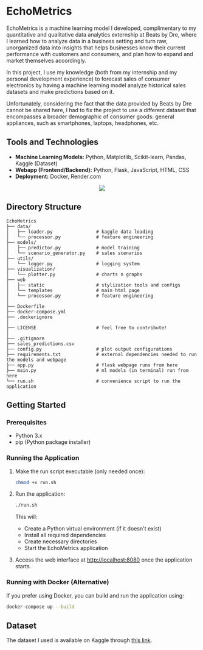 # EchoMetrics
EchoMetrics is a machine learning model I developed, complimentary to my quantitative and qualitative data analytics externship at Beats by Dre, where I learned how to analyze data in a business setting and turn raw, unorganized data into insights that helps businesses know their current performance with customers and consumers, and plan how to expand and market themselves accordingly.

In this project, I use my knowledge (both from my internship and my personal development experience) to forecast sales of consumer electronics by having a machine learning model analyze historical sales datasets and make predictions based on it.

Unfortunately, considering the fact that the data provided by Beats by Dre cannot be shared here, I had to fix the project to use a different dataset that encompasses a broader demographic of consumer goods: general appliances, such as smartphones, laptops, headphones, etc.

## Tools and Technologies
- **Machine Learning Models:** Python, Matplotlib, Scikit-learn, Pandas, Kaggle (Dataset)
- **Webapp (Frontend/Backend):** Python, Flask, JavaScript, HTML, CSS 
- **Deployment:** Docker, Render.com
<div align="center">
  <img
      src="https://skillicons.dev/icons?i=python,flask,javascript,html,css,docker,scikitlearn"
      class="h-14"
  />
</div>

## Directory Structure
```
EchoMetrics
├── data/
│   ├── loader.py                # kaggle data loading
│   └── processor.py             # feature engineering
├── models/
│   ├── predictor.py             # model training
│   └── scenario_generator.py    # sales scenarios
├── utils/
│   └── logger.py                # logging system
├── visualization/
│   └── plotter.py               # charts n graphs
├── web
│   ├── static                   # stylization tools and configs
│   └── templates                # main html page
│   └── processor.py             # feature engineering
│ 
├── Dockerfile
├── docker-compose.yml
├── .dockerignore
│
├── LICENSE                      # feel free to contribute!
│ 
├── .gitignore
├── sales_predictions.csv
├── config.py                    # plot output configurations
├── requirements.txt             # external dependencies needed to run the models and webpage
├── app.py                       # flask webpage runs from here
├── main.py                      # ml models (in terminal) run from here
└── run.sh                       # convenience script to run the application
```

## Getting Started

### Prerequisites
- Python 3.x
- pip (Python package installer)

### Running the Application
1. Make the run script executable (only needed once):
   ```bash
   chmod +x run.sh
   ```

2. Run the application:
   ```bash
   ./run.sh
   ```

   This will:
   - Create a Python virtual environment (if it doesn't exist)
   - Install all required dependencies
   - Create necessary directories
   - Start the EchoMetrics application

3. Access the web interface at [http://localhost:8080](http://localhost:8080) once the application starts.

### Running with Docker (Alternative)
If you prefer using Docker, you can build and run the application using:
```bash
docker-compose up --build
```

## Dataset
The dataset I used is available on Kaggle through [this link](https://www.kaggle.com/datasets/rabieelkharoua/consumer-electronics-sales-dataset?resource=download).
